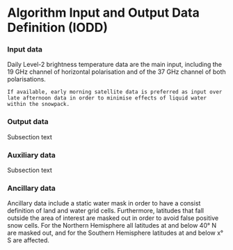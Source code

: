 # Algorithm Input and Output Data Definition (IODD)


### Input data

Daily Level-2 brightness temperature data are the main input, including the 19 GHz channel of horizontal polarisation and of the 37 GHz channel of both polarisations.

```{note}
If available, early morning satellite data is preferred as input over late afternoon data in order to minimise effects of liquid water within the snowpack.
```

### Output data

Subsection text

### Auxiliary data

Subsection text

### Ancillary data

Ancillary data include a static water mask in order to have a consist definition of land and water grid cells. Furthermore, latitudes that fall outside the area of interest are masked out in order to avoid false positive snow cells. For the Northern Hemisphere all latitudes at and below 40° N are masked out, and for the Southern Hemisphere latitudes at and below x° S are affected. 

